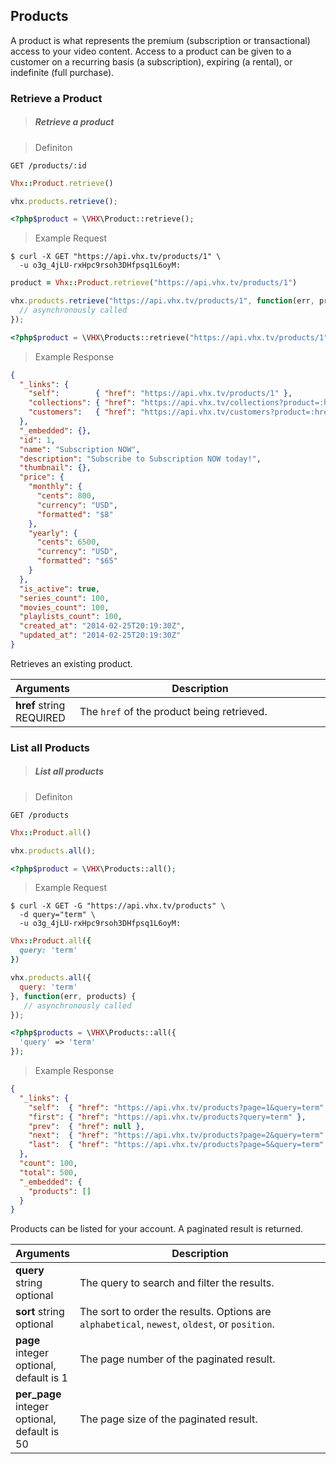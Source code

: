 <!-- ___PRODUCTS____________________________ -->
<h2 class="head-3 margin-top-xlarge padding-top-xlarge border-top margin-bottom-medium" id="products">Products</h2>

<section class="text-2 contain">
  <p>A product is what represents the premium (subscription or transactional) access to your video content. Access to a product can be given to a customer on a recurring basis (a subscription), expiring (a rental), or indefinite (full purchase).</p>
</section>

<h3 class="text-2 text--navy text--bold margin-top-large margin-bottom-medium" id="product-retrieve">Retrieve a Product</h3>

> <h5 class="head-5 text--white margin-bottom-medium">Retrieve a product</h5>

> Definiton

```shell
GET /products/:id
```

```ruby
Vhx::Product.retrieve()
```

```javascript
vhx.products.retrieve();
```

```php
<?php$product = \VHX\Product::retrieve();
```

> Example Request

```shell
$ curl -X GET "https://api.vhx.tv/products/1" \
  -u o3g_4jLU-rxHpc9rsoh3DHfpsq1L6oyM:
```

```ruby
product = Vhx::Product.retrieve("https://api.vhx.tv/products/1")
```

```javascript
vhx.products.retrieve("https://api.vhx.tv/products/1", function(err, product) {
  // asynchronously called
});
```

```php
<?php$product = \VHX\Products::retrieve("https://api.vhx.tv/products/1");
```

> Example Response

```json
{
  "_links": {
    "self":        { "href": "https://api.vhx.tv/products/1" },
    "collections": { "href": "https://api.vhx.tv/collections?product=:href" },
    "customers":   { "href": "https://api.vhx.tv/customers?product=:href" }
  },
  "_embedded": {},
  "id": 1,
  "name": "Subscription NOW",
  "description": "Subscribe to Subscription NOW today!",
  "thumbnail": {},
  "price": {
    "monthly": {
      "cents": 800,
      "currency": "USD",
      "formatted": "$8"
    },
    "yearly": {
      "cents": 6500,
      "currency": "USD",
      "formatted": "$65"
    }
  },
  "is_active": true,
  "series_count": 100,
  "movies_count": 100,
  "playlists_count": 100,
  "created_at": "2014-02-25T20:19:30Z",
  "updated_at": "2014-02-25T20:19:30Z"
}
```
<section class="text-2 contain">
  <p>Retrieves an existing product.</p>
</section>

<table>
  <thead>
    <tr class="text-2">
      <th class="padding-medium nowrap">Arguments</th>
      <th class="padding-medium" width="100%">Description</th>
    </tr>
  </thead>

  <tbody>
    <tr class="text-2 border-bottom border--light-gray">
      <td>
        <strong class="is-block text--navy">href</strong>
        <span class="is-block text--transparent text-3">string</span>
        <span class="text--yellow text-3">REQUIRED</span>
      </td>
      <td>The <code>href</code> of the product being retrieved.</td>
    </tr>
  </tbody>
</table>

<h3 class="text-2 text--navy text--bold margin-top-large margin-bottom-medium" id="product-list">List all Products</h3>

> <h5 class="head-5 text--white margin-bottom-medium">List all products</h5>

> Definiton


```shell
GET /products
```

```ruby
Vhx::Product.all()
```

```javascript
vhx.products.all();
```

```php
<?php$product = \VHX\Products::all();
```

> Example Request

```shell
$ curl -X GET -G "https://api.vhx.tv/products" \
  -d query="term" \
  -u o3g_4jLU-rxHpc9rsoh3DHfpsq1L6oyM:
```

```ruby
Vhx::Product.all({
  query: 'term'
})
```

```javascript
vhx.products.all({
  query: 'term'
}, function(err, products) {
   // asynchronously called
});
```

```php
<?php$products = \VHX\Products::all({
  'query' => 'term'
});
```

> Example Response

```json
{
  "_links": {
    "self":  { "href": "https://api.vhx.tv/products?page=1&query=term" },
    "first": { "href": "https://api.vhx.tv/products?query=term" },
    "prev":  { "href": null },
    "next":  { "href": "https://api.vhx.tv/products?page=2&query=term" },
    "last":  { "href": "https://api.vhx.tv/products?page=5&query=term" }
  },
  "count": 100,
  "total": 500,
  "_embedded": {
    "products": []
  }
}
```

<section class="text-2 contain margin-bottom-medium">
  <p>Products can be listed for your account. A paginated result is returned.</p>
</section>

<table>
  <thead>
    <tr class="text-2">
      <th class="padding-medium nowrap">Arguments</th>
      <th class="padding-medium" width="100%">Description</th>
    </tr>
  </thead>

  <tbody>
    <tr class="text-2 border-bottom border--light-gray">
      <td>
        <strong class="is-block text--navy">query</strong>
        <span class="is-block text--transparent text-3">string</span>
        <span class="text--transparent text-3">optional</span>
      </td>
      <td>The query to search and filter the results.</td>
    </tr>
    <tr class="text-2 border-bottom border--light-gray">
      <td>
        <strong class="is-block text--navy">sort</strong>
        <span class="is-block text--transparent text-3">string</span>
        <span class="text--transparent text-3">optional</span>
      </td>
      <td>The sort to order the results. Options are <code>alphabetical</code>, <code>newest</code>, <code>oldest</code>, or <code>position</code>.</td>
    </tr>
    <tr class="text-2 border-bottom border--light-gray">
      <td>
        <strong class="is-block text--navy">page</strong>
        <span class="is-block text--transparent text-3">integer</span>
        <span class="text--transparent text-3">optional, default is 1</span>
      </td>
      <td>The page number of the paginated result.</td>
    </tr>
    <tr class="text-2 border-bottom border--light-gray">
      <td>
        <strong class="is-block text--navy">per_page</strong>
        <span class="is-block text--transparent text-3">integer</span>
        <span class="text--transparent text-3">optional, default is 50</span>
      </td>
      <td>The page size of the paginated result.</td>
    </tr>
  </tbody>
</table>
